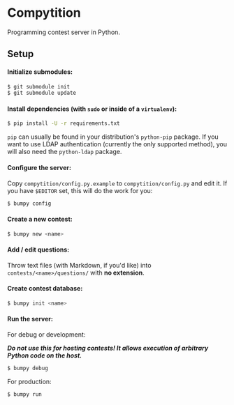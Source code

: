 # Compytition

Programming contest server in Python.

## Setup

#### Initialize submodules:

```bash
$ git submodule init
$ git submodule update
```

#### Install dependencies (with `sudo` or inside of a `virtualenv`):

```bash
$ pip install -U -r requirements.txt
```

`pip` can usually be found in your distribution's `python-pip` package. If you want to use LDAP authentication (currently the only supported method), you will also need the `python-ldap` package.

#### Configure the server:

Copy `compytition/config.py.example` to `compytition/config.py` and edit it. If you have `$EDITOR` set, this will do the work for you:

```bash
$ bumpy config
```

#### Create a new contest:

```bash
$ bumpy new <name>
```

#### Add / edit questions:

Throw text files (with Markdown, if you'd like) into `contests/<name>/questions/` with **no extension**.

#### Create contest database:

```bash
$ bumpy init <name>
```

#### Run the server:

For debug or development:

***Do not use this for hosting contests! It allows execution of arbitrary Python code on the host.***

```bash
$ bumpy debug
```

For production:

```bash
$ bumpy run
```
